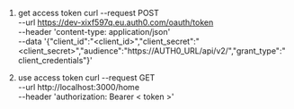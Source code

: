 1. get access token
curl --request POST \
  --url https://dev-xixf597q.eu.auth0.com/oauth/token \
  --header 'content-type: application/json' \
  --data '{"client_id":"<client_id>","client_secret":"<client_secret>","audience":"https://AUTH0_URL/api/v2/","grant_type":"client_credentials"}'

2. use access token
curl --request GET \
  --url http://localhost:3000/home \
  --header 'authorization: Bearer < token >'

